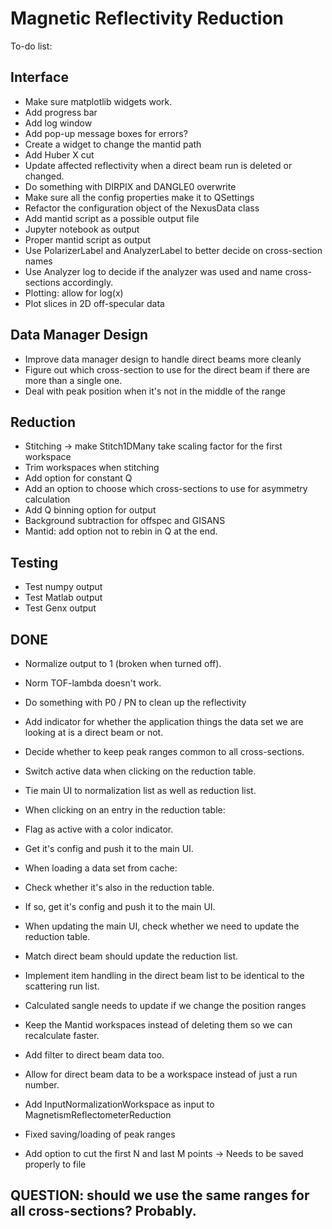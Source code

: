 # Magnetic Reflectivity Reduction
To-do list:

## Interface
- Make sure matplotlib widgets work.
- Add progress bar
- Add log window
- Add pop-up message boxes for errors?
- Create a widget to change the mantid path
- Add Huber X cut
- Update affected reflectivity when a direct beam run is deleted or changed.
- Do something with DIRPIX and DANGLE0 overwrite
- Make sure all the config properties make it to QSettings
- Refactor the configuration object of the NexusData class
- Add mantid script as a possible output file
- Jupyter notebook as output
- Proper mantid script as output
- Use PolarizerLabel and AnalyzerLabel to better decide on cross-section names
- Use Analyzer log to decide if the analyzer was used and name cross-sections accordingly.
- Plotting: allow for log(x)
- Plot slices in 2D off-specular data

## Data Manager Design
- Improve data manager design to handle direct beams more cleanly
- Figure out which cross-section to use for the direct beam if there are more than a single one.
- Deal with peak position when it's not in the middle of the range

## Reduction
- Stitching  -> make Stitch1DMany take scaling factor for the first workspace
- Trim workspaces when stitching
- Add option for constant Q
- Add an option to choose which cross-sections to use for asymmetry calculation
- Add Q binning option for output
- Background subtraction for offspec and GISANS
- Mantid: add option not to rebin in Q at the end.

## Testing
- Test numpy output
- Test Matlab output
- Test Genx output

## DONE
- Normalize output to 1 (broken when turned off).
- Norm TOF-lambda doesn't work.
- Do something with P0 / PN to clean up the reflectivity
- Add indicator for whether the application things the data set we are looking at is a direct beam or not.
- Decide whether to keep peak ranges common to all cross-sections.
- Switch active data when clicking on the reduction table.
- Tie main UI to normalization list as well as reduction list.
- When clicking on an entry in the reduction table:
 - Flag as active with a color indicator.
 - Get it's config and push it to the main UI.

- When loading a data set from cache:
 - Check whether it's also in the reduction table.
 - If so, get it's config and push it to the main UI.

- When updating the main UI, check whether we need to update the reduction table.
- Match direct beam should update the reduction list.
- Implement item handling in the direct beam list to be identical to the scattering run list.
- Calculated sangle needs to update if we change the position ranges
- Keep the Mantid workspaces instead of deleting them so we can recalculate faster.
- Add filter to direct beam data too.
- Allow for direct beam data to be a workspace instead of just a run number.
- Add InputNormalizationWorkspace as input to MagnetismReflectometerReduction
- Fixed saving/loading of peak ranges
- Add option to cut the first N and last M points -> Needs to be saved properly to file

## QUESTION: should we use the same ranges for all cross-sections? Probably.

